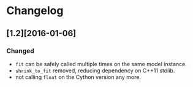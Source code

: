# Changelog

## [1.2][2016-01-06]
### Changed
- `fit` can be safely called multiple times on the same model instance.
- `shrink_to_fit` removed, reducing dependency on C++11 stdlib.
- not calling `float` on the Cython version any more.
